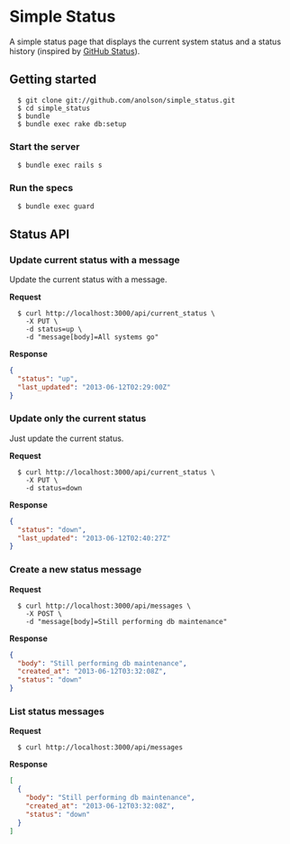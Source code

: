 # Simple Status

A simple status page that displays the current system status and a status history (inspired by [GitHub Status](http://status.github.com)).

## Getting started
```
  $ git clone git://github.com/anolson/simple_status.git
  $ cd simple_status
  $ bundle
  $ bundle exec rake db:setup
```

### Start the server
```
  $ bundle exec rails s
```

### Run the specs
```
  $ bundle exec guard
```

## Status API

### Update current status with a message

Update the current status with a message.

**Request**
```
  $ curl http://localhost:3000/api/current_status \
    -X PUT \
    -d status=up \
    -d "message[body]=All systems go"
```

**Response**
```json
{
  "status": "up",
  "last_updated": "2013-06-12T02:29:00Z"
}
```

### Update only the current status

Just update the current status.

**Request**
```
  $ curl http://localhost:3000/api/current_status \
    -X PUT \
    -d status=down
```

**Response**
```json
{
  "status": "down",
  "last_updated": "2013-06-12T02:40:27Z"
}
```

### Create a new status message

**Request**
```
  $ curl http://localhost:3000/api/messages \
    -X POST \
    -d "message[body]=Still performing db maintenance"
```

**Response**
```json
{
  "body": "Still performing db maintenance",
  "created_at": "2013-06-12T03:32:08Z",
  "status": "down"
}
```

### List status messages

**Request**
```
  $ curl http://localhost:3000/api/messages
```

**Response**
```json
[
  {
    "body": "Still performing db maintenance",
    "created_at": "2013-06-12T03:32:08Z",
    "status": "down"
  }
]
```
